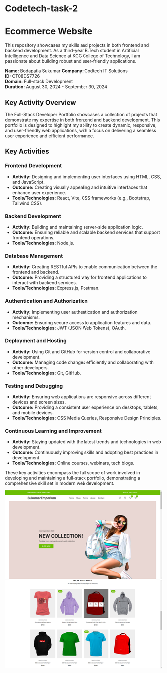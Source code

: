 # Codetech-task-2
# Ecommerce Website

This repository showcases my skills and projects in both frontend and backend development. As a third-year B.Tech student in Artificial Intelligence and Data Science at KCG College of Technology, I am passionate about building robust and user-friendly applications.

**Name:** Bodapatla Sukumar 
**Company:** Codtech IT Solutions  
**ID:** CT08DS7726  
**Domain:** Full-stack Development  
**Duration:** August 30, 2024 - September 30, 2024

## Key Activity Overview

The Full-Stack Developer Portfolio showcases a collection of projects that demonstrate my expertise in both frontend and backend development. This portfolio is designed to highlight my ability to create dynamic, responsive, and user-friendly web applications, with a focus on delivering a seamless user experience and efficient performance.

## Key Activities

### Frontend Development
- **Activity:** Designing and implementing user interfaces using HTML, CSS, and JavaScript.
- **Outcome:** Creating visually appealing and intuitive interfaces that enhance user experience.
- **Tools/Technologies:** React, Vite, CSS frameworks (e.g., Bootstrap, Tailwind CSS).

### Backend Development
- **Activity:** Building and maintaining server-side application logic.
- **Outcome:** Ensuring reliable and scalable backend services that support frontend operations.
- **Tools/Technologies:** Node.js.

### Database Management
- **Activity:** Creating RESTful APIs to enable communication between the frontend and backend.
- **Outcome:** Providing a structured way for frontend applications to interact with backend services.
- **Tools/Technologies:** Express.js, Postman.

### Authentication and Authorization
- **Activity:** Implementing user authentication and authorization mechanisms.
- **Outcome:** Ensuring secure access to application features and data.
- **Tools/Technologies:** JWT (JSON Web Tokens), OAuth.

### Deployment and Hosting
- **Activity:** Using Git and GitHub for version control and collaborative development.
- **Outcome:** Managing code changes efficiently and collaborating with other developers.
- **Tools/Technologies:** Git, GitHub.

### Testing and Debugging
- **Activity:** Ensuring web applications are responsive across different devices and screen sizes.
- **Outcome:** Providing a consistent user experience on desktops, tablets, and mobile devices.
- **Tools/Technologies:** CSS Media Queries, Responsive Design Principles.

### Continuous Learning and Improvement
- **Activity:** Staying updated with the latest trends and technologies in web development.
- **Outcome:** Continuously improving skills and adopting best practices in development.
- **Tools/Technologies:** Online courses, webinars, tech blogs.

These key activities encompass the full scope of work involved in developing and maintaining a full-stack portfolio, demonstrating a comprehensive skill set in modern web development.

![alt text](image.png)
![alt text](image-1.png)